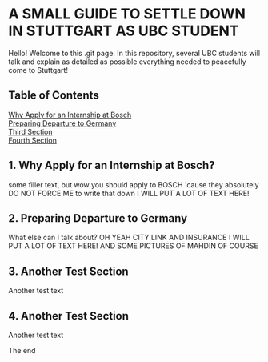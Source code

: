 <!-- toc -->
# A SMALL GUIDE TO SETTLE DOWN IN STUTTGART AS UBC STUDENT

Hello! Welcome to this .git page. In this repository, several UBC students will talk and explain as detailed as possible everything needed 
to peacefully come to Stuttgart! 

## Table of Contents  
[Why Apply for an Internship at Bosch](#firstsection)  
[Preparing Departure to Germany](#secondsection)  
[Third Section ](#thirdsection)   
[Fourth Section ](#fourthsection)   

<a name = "firstsection"/> 

## 1. Why Apply for an Internship at Bosch?

some filler text, but wow you should apply to BOSCH 'cause they absolutely DO NOT FORCE ME to write that down
 I WILL PUT A LOT OF TEXT HERE!
 
<a name = "secondsection"/> 
  
  ## 2. Preparing Departure to Germany

What else can I talk about? OH YEAH CITY LINK AND INSURANCE
I WILL PUT A LOT OF TEXT HERE! AND SOME PICTURES OF MAHDIN OF COURSE

<a name = "thirdsection/">
  
  ## 3. Another Test Section
  
Another test text

<a name = "fourthsection/">
  
  ## 4. Another Test Section
  
Another test text

The end

